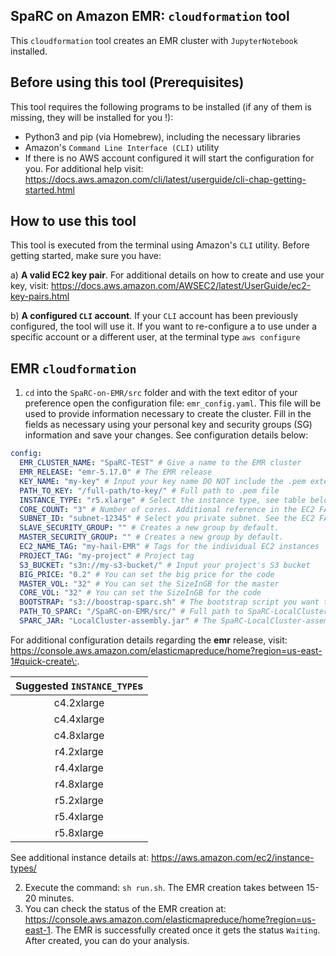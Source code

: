## SpaRC on Amazon EMR: `cloudformation` tool 

This `cloudformation` tool creates an EMR cluster with `JupyterNotebook` installed. 

## Before using this tool (Prerequisites)

This tool requires the following programs to be installed (if any of them is missing, they will be installed for you
!): 

* Python3 and pip (via Homebrew), including the necessary libraries
* Amazon's `Command Line Interface (CLI)` utility
* If there is no AWS account configured it will start the configuration for you. For additional help visit: https://docs.aws.amazon.com/cli/latest/userguide/cli-chap-getting-started.html 

## How to use this tool

This tool is executed from the terminal using Amazon's `CLI` utility. Before getting started, make sure you have: 

a) **A valid EC2 key pair**. For additional details on how to create and use your key, visit: https://docs.aws.amazon.com/AWSEC2/latest/UserGuide/ec2-key-pairs.html

b) **A configured `CLI` account**. If your `CLI` account has been previously configured, the tool will use it. If you want to re-configure a to use under a specific account or a different user, at the terminal type `aws configure`

## EMR `cloudformation`

1. `cd` into the `SpaRC-on-EMR/src` folder and with the text editor of your preference open the configuration file: `emr_config.yaml`. This file will be used to provide information necessary to create the cluster. Fill in the fields as necessary using your personal key and security groups (SG) information and save your changes. See configuration details below:

```yaml
config:
  EMR_CLUSTER_NAME: "SpaRC-TEST" # Give a name to the EMR cluster
  EMR_RELEASE: "emr-5.17.0" # The EMR release
  KEY_NAME: "my-key" # Input your key name DO NOT include the .pem extension
  PATH_TO_KEY: "/full-path/to-key/" # Full path to .pem file
  INSTANCE_TYPE: "r5.xlarge" # Select the instance type, see table below.
  CORE_COUNT: "3" # Number of cores. Additional reference in the EC2 FAQs website 
  SUBNET_ID: "subnet-12345" # Select you private subnet. See the EC2 FAQs website
  SLAVE_SECURITY_GROUP: "" # Creates a new group by default.
  MASTER_SECURITY_GROUP: "" # Creates a new group by default.
  EC2_NAME_TAG: "my-hail-EMR" # Tags for the individual EC2 instances
  PROJECT_TAG: "my-project" # Project tag
  S3_BUCKET: "s3n://my-s3-bucket/" # Input your project's S3 bucket
  BIG_PRICE: "0.2" # You can set the big price for the code 
  MASTER_VOL: "32" # You can set the SizeInGB for the master
  CORE_VOL: "32" # You can set the SizeInGB for the code
  BOOTSTRAP: "s3://boostrap-sparc.sh" # The bootstrap script you want to choose
  PATH_TO_SPARC: "/SpaRC-on-EMR/src/" # Full path to SpaRC-LocalCluster-assembly.jar file
  SPARC_JAR: "LocalCluster-assembly.jar" # The SpaRC-LocalCluster-assembly.jar
```
For additional configuration details regarding the **emr** release, visit: <https://console.aws.amazon.com/elasticmapreduce/home?region=us-east-1#quick-create\:>. 

|Suggested **`INSTANCE_TYPE`s** |
|:-------------------------:| 
| c4.2xlarge | 
| c4.4xlarge | 
| c4.8xlarge | 
| r4.2xlarge | 
| r4.4xlarge | 
| r4.8xlarge |
| r5.2xlarge |
| r5.4xlarge |
| r5.8xlarge |

See additional instance details at: https://aws.amazon.com/ec2/instance-types/

2. Execute the command: `sh run.sh`. The EMR creation takes between 15-20 minutes. 
3. You can check the status of the EMR creation at: https://console.aws.amazon.com/elasticmapreduce/home?region=us-east-1. The EMR is successfully created once it gets the status `Waiting`. After created, you can do your analysis.




